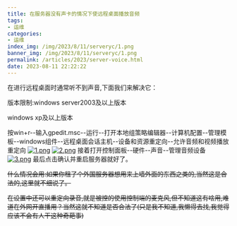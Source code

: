 ```yaml
---
title: 在服务器没有声卡的情况下使远程桌面播放音频
tags: 
- 运维
categories: 
- 运维
index_img: /img/2023/8/11/serveryc/1.png
banner_img: /img/2023/8/11/serveryc/1.png
permalink: /articles/2023/server-voice.html
date: 2023-08-11 22:22:22
---
```


在进行远程桌面时通常听不到声音,下面我们来解决它：

版本限制:windows server2003及以上版本

windows xp及以上版本

按win+r--输入gpedit.msc--运行--打开本地组策略编辑器--计算机配置--管理模板--windows组件--远程桌面会话主机--设备和资源重定向--允许音频和视频播放重定向
[![1.png](/img/2023/8/11/serveryc/1.png)](/img/2023/8/11/serveryc/1.png)
[![2.png](/img/2023/8/11/serveryc/2.png)](/img/2023/8/11/serveryc/2.png)
接着打开控制面板--硬件--声音--管理音频设备
[![3.png](/img/2023/8/11/serveryc/3.png)](/img/2023/8/11/serveryc/3.png)
最后点击确认并重启服务器就好了。

~~什么情况会用:如果你租了个外国服务器想用来上墙外面的东西之类的,当然这是合法的,这里就不细说了。~~

~~在设置中还可以重定向录音,就是被控的使用控制端的麦克风,但不知道这有啥用,难道在外网开直播用？当然这就不知道是否合法了(只是我不知道,我懒得去找,我觉得应该不会有人干这种奇葩事)~~